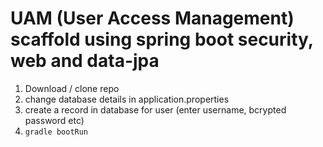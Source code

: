 # UAM (User Access Management) scaffold using spring boot security, web and data-jpa
1. Download / clone repo
2. change database details in application.properties
3. create a record in database for user (enter username, bcrypted password etc)
4. `gradle bootRun`

